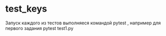 # test_keys
Запуск каждого из тестов выполняеся командой pytest , например для первого задания pytest test1.py

